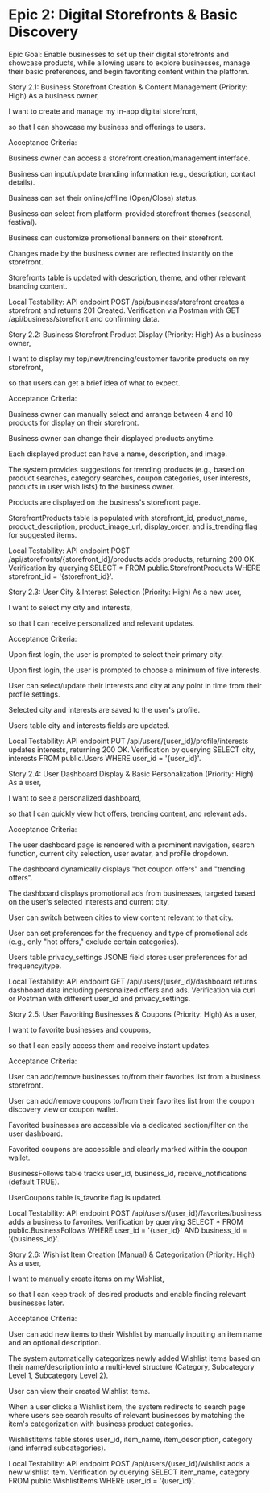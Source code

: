 # Epic 2: Digital Storefronts & Basic Discovery
Epic Goal: Enable businesses to set up their digital storefronts and showcase products, while allowing users to explore businesses, manage their basic preferences, and begin favoriting content within the platform.

Story 2.1: Business Storefront Creation & Content Management (Priority: High)
As a business owner,

I want to create and manage my in-app digital storefront,

so that I can showcase my business and offerings to users.

Acceptance Criteria:

Business owner can access a storefront creation/management interface.

Business can input/update branding information (e.g., description, contact details).

Business can set their online/offline (Open/Close) status.

Business can select from platform-provided storefront themes (seasonal, festival).

Business can customize promotional banners on their storefront.

Changes made by the business owner are reflected instantly on the storefront.

Storefronts table is updated with description, theme, and other relevant branding content.

Local Testability: API endpoint POST /api/business/storefront creates a storefront and returns 201 Created. Verification via Postman with GET /api/business/storefront and confirming data.

Story 2.2: Business Storefront Product Display (Priority: High)
As a business owner,

I want to display my top/new/trending/customer favorite products on my storefront,

so that users can get a brief idea of what to expect.

Acceptance Criteria:

Business owner can manually select and arrange between 4 and 10 products for display on their storefront.

Business owner can change their displayed products anytime.

Each displayed product can have a name, description, and image.

The system provides suggestions for trending products (e.g., based on product searches, category searches, coupon categories, user interests, products in user wish lists) to the business owner.

Products are displayed on the business's storefront page.

StorefrontProducts table is populated with storefront_id, product_name, product_description, product_image_url, display_order, and is_trending flag for suggested items.

Local Testability: API endpoint POST /api/storefronts/{storefront_id}/products adds products, returning 200 OK. Verification by querying SELECT * FROM public.StorefrontProducts WHERE storefront_id = '{storefront_id}'.

Story 2.3: User City & Interest Selection (Priority: High)
As a new user,

I want to select my city and interests,

so that I can receive personalized and relevant updates.

Acceptance Criteria:

Upon first login, the user is prompted to select their primary city.

Upon first login, the user is prompted to choose a minimum of five interests.

User can select/update their interests and city at any point in time from their profile settings.

Selected city and interests are saved to the user's profile.

Users table city and interests fields are updated.

Local Testability: API endpoint PUT /api/users/{user_id}/profile/interests updates interests, returning 200 OK. Verification by querying SELECT city, interests FROM public.Users WHERE user_id = '{user_id}'.

Story 2.4: User Dashboard Display & Basic Personalization (Priority: High)
As a user,

I want to see a personalized dashboard,

so that I can quickly view hot offers, trending content, and relevant ads.

Acceptance Criteria:

The user dashboard page is rendered with a prominent navigation, search function, current city selection, user avatar, and profile dropdown.

The dashboard dynamically displays "hot coupon offers" and "trending offers".

The dashboard displays promotional ads from businesses, targeted based on the user's selected interests and current city.

User can switch between cities to view content relevant to that city.

User can set preferences for the frequency and type of promotional ads (e.g., only "hot offers," exclude certain categories).

Users table privacy_settings JSONB field stores user preferences for ad frequency/type.

Local Testability: API endpoint GET /api/users/{user_id}/dashboard returns dashboard data including personalized offers and ads. Verification via curl or Postman with different user_id and privacy_settings.

Story 2.5: User Favoriting Businesses & Coupons (Priority: High)
As a user,

I want to favorite businesses and coupons,

so that I can easily access them and receive instant updates.

Acceptance Criteria:

User can add/remove businesses to/from their favorites list from a business storefront.

User can add/remove coupons to/from their favorites list from the coupon discovery view or coupon wallet.

Favorited businesses are accessible via a dedicated section/filter on the user dashboard.

Favorited coupons are accessible and clearly marked within the coupon wallet.

BusinessFollows table tracks user_id, business_id, receive_notifications (default TRUE).

UserCoupons table is_favorite flag is updated.

Local Testability: API endpoint POST /api/users/{user_id}/favorites/business adds a business to favorites. Verification by querying SELECT * FROM public.BusinessFollows WHERE user_id = '{user_id}' AND business_id = '{business_id}'.

Story 2.6: Wishlist Item Creation (Manual) & Categorization (Priority: High)
As a user,

I want to manually create items on my Wishlist,

so that I can keep track of desired products and enable finding relevant businesses later.

Acceptance Criteria:

User can add new items to their Wishlist by manually inputting an item name and an optional description.

The system automatically categorizes newly added Wishlist items based on their name/description into a multi-level structure (Category, Subcategory Level 1, Subcategory Level 2).

User can view their created Wishlist items.

When a user clicks a Wishlist item, the system redirects to search page where users see search results of relevant businesses by matching the item's categorization with business product categories.

WishlistItems table stores user_id, item_name, item_description, category (and inferred subcategories).

Local Testability: API endpoint POST /api/users/{user_id}/wishlist adds a new wishlist item. Verification by querying SELECT item_name, category FROM public.WishlistItems WHERE user_id = '{user_id}'.
